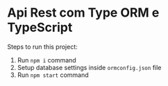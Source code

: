 # Api Rest com Type ORM e TypeScript

Steps to run this project:

1. Run `npm i` command
2. Setup database settings inside `ormconfig.json` file
3. Run `npm start` command
